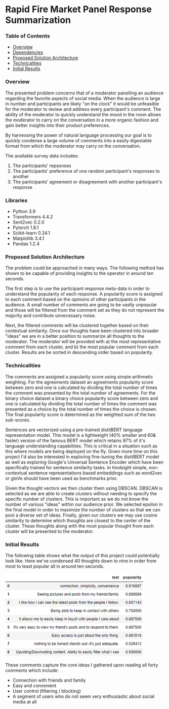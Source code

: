 # Rapid Fire Market Panel Response Summarization

### Table of Contents
* [Overview](#general-info)
* [Dependencies](#dependencies)
* [Proposed Solution Architecture](#proposed-solution-architecture)
* [Technicalities](#technicalities)
* [Initial Results](#initial-results)

### Overview
The presented problem concerns that of a moderator panelling an audience regarding the favorite aspects of social media. When the audience is large in number and participants are likely "on the clock" it would be unfeasible for the moderator to review and address every participant's comment. The ability of the moderator to quickly understand the mood in the room allows the moderator to carry on the conversation in a more organic fashion and gain better insights into their product preferences. 

By harnessing the power of natural language processing our goal is to quickly condense a large volume of comments into a easily digestable format from which the moderator may carry on the conversation. 

The available survey data includes:
1. The participants' repsonses
2. The participants' preference of one random participant's responses to another 
3. The participants' agreement or disagreement with another participant's response 

### Libraries
* Python 3.9
* Transformers 4.4.2
* Sent2vec 0.2.0
* Pytorch 1.8.1
* Scikit-learn 0.24.1
* Matplotlib 3.4.1
* Pandas 1.2.4

### Proposed Solution Architecture
The problem could be approached in many ways. The following method has shown to be capable of providing insights to the operator in around ten seconds. 

The first step is to use the participant response meta-data in order to understand the popularity of each response. A popularity score is assigned to each comment based on the opinions of other participants in the audience. A small number of comments are going to be vastly unpopular and those will be filtered from the comment set as they do not represent the majority and contribute unnecessary noise. 

Next, the filtered comments will be clustered together based on their contextual similarity. Once our thoughts have been clustered into broader "ideas" we are in a better position to summarize all thoughts to the moderator. The moderator will be provided with a) the most representative comment from each cluster, and b) the most popular comment from each cluster. Results are be sorted in descending order based on popularity. 

### Technicalities
The comments are assigned a popularity score using simple arithmetic weighting. For the agreements dataset an agreements popularity score between zero and one is calculated by dividing the total number of times the comment was presented by the total number of agreements. For the binary choice dataset a binary choice popularity score between zero and one is calculated by dividing the total number of times the comment was presented as a choice by the total number of times the choice is chosen. The final popularity score is determined as the weighted sum of the two sub-scores. 

Sentences are vectorized using a pre-trained distilBERT language representation model. This model is a lightweight (40% smaller and 60& faster) version of the famous BERT model which retains 97% of it's language understanding capabilities. This is critical in a situation such as this where models are being deployed on the fly. Given more time on this project I'd also be interested in exploring fine-tuning the distilBERT model as well as exploring Google's Universal Sentence Encoder which have been specifically trained for sentence similarity tasks. In hindsight simple, non-contextual sentence representations based embeddings such as word2vec or gloVe should have been used as benchmarks prior. 

Given the thought vectors we then cluster them using DBSCAN. DBSCAN is selected as we are able to create clusters without needing to specify the specific number of clusters. This is important as we do not know the number of various "ideas" within our audience prior. We selected epsilon in the final model in order to maximize the number of clusters so that we can pool a diverse set of ideas. Finally, given our clusters we may use cosine similarity to determine which thoughts are closest to the center of the cluster. These thoughts along with the most popular thought from each cluster will be presented to the moderator. 


### Initial Results
The following table shows what the output of this project could potentially look like. Here we've condensed 40 thoughts down to nine in order from most to least popular all in around ten seconds. 

![Results](result.PNG)

These comments capture the core ideas I gathered upon reading all forty comments which include:
* Connection with friends and family
* Easy and convenient
* User control (filtering / blocking)
* A segment of users who do not seem very enthusiastic about social media at all

